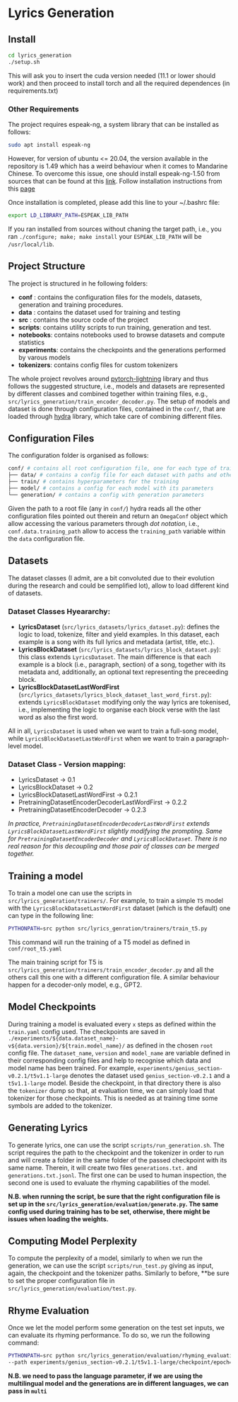 # Lyrics Generation

## Install
```bash
cd lyrics_generation
./setup.sh
```
This will ask you to insert the cuda version needed (11.1 or lower should work) and then proceed to install torch
and all the required dependences (in requirements.txt)

### Other Requirements
The project requires espeak-ng, a system library that can be installed as follows:
```bash
sudo apt install espeak-ng
```

However, for version of ubuntu <= 20.04, the version available in the repository is 1.49 which has a weird behaviour when it comes to Mandarine Chinese. To overcome this issue, one should install espeak-ng-1.50 from sources that can be found at this [link](https://github.com/espeak-ng/espeak-ng/releases/download/1.50/espeak-ng-1.50.tgz).
Follow installation instructions from this [page](https://github.com/espeak-ng/espeak-ng/blob/master/docs/building.md#linux-mac-bsd)

Once installation is completed, please add this line to your ~/.bashrc file:

```bash
export LD_LIBRARY_PATH=ESPEAK_LIB_PATH
```

If you ran installed from sources without chaning the target path, i.e., you ran `./configure; make; make install` your `ESPEAK_LIB_PATH` will be `/usr/local/lib`.

## Project Structure
The project is structured in he following folders:
- **conf** : contains the configuration files for the models, datasets, generation and training procedures.  
- **data** : contains the dataset used for training and testing 
- **src** : contains the source code of the project
- **scripts**: contains utility scripts to run training, generation and test.
- **notebooks**: contains notebooks used to browse datasets and compute statistics
- **experiments**: contains the checkpoints and the generations performed by varous models 
- **tokenizers**: contains config files for custom tokenizers

The whole project revolves around [pytorch-lightning](https://www.pytorchlightning.ai/) library and thus follows the suggested structure, i.e., models and datasets are represented by different classes and combined together within training files, e.g., `src/lyrics_generation/train_encoder_decoder.py`. The setup of models and dataset is done through configuration files, contained in the `conf/`, that are loaded through [hydra](https://hydra.cc/docs/intro/) library, which take care of combining different files.

## Configuration Files
The configuration folder is organised as follows:
```bash
conf/ # contains all root configuration file, one for each type of training, defining the data, the model and the training config files to use
├── data/ # contains a config file for each dataset with paths and other info about it
├── train/ # contains hyperparameters for the training
├── model/ # contains a config for each model with its parameters
└── generation/ # contains a config with generation parameters
```
Given the path to a root file (any in `conf/`) hydra reads all the other configuration files pointed out therein and return an `OmegaConf` object which allow accessing the various parameters through *dot notation*, i.e., `conf.data.training_path` allow to access the `training_path` variable within the `data` configuration file.

## Datasets
The dataset classes (I admit, are a bit convoluted due to their evolution during the research and could be semplified lot), allow to load different kind of datasets.
### Dataset Classes Hyeararchy:
- **LyricsDataset** (`src/lyrics_datasets/lyrics_dataset.py`): defines the logic to load, tokenize, filter and yield examples. In this dataset, each example is a song with its full lyrics and metadata (artist, title, etc.). 
- **LyricsBlockDataset** (`src/lyrics_datasets/lyrics_block_dataset.py`): this class extends `LyricsDataset`. The main difference is that each example is a block (i.e., paragraph, section) of a song, together with its metadata and, additionally, an optional text representing the preceeding block.
- **LyricsBlockDatasetLastWordFirst** (`src/lyrics_datasets/lyrics_block_dataset_last_word_first.py`): extends `LyricsBlockDataset` modifying only the way lyrics are tokenised, i.e., implementing the logic to organise each block verse with the last word as also the first word.


All in all, `LyricsDataset` is used when we want to train a full-song model, while `LyricsBlockDatasetLastWordFirst` when we want to train a paragraph-level model. 


### Dataset Class - Version mapping:
- LyricsDataset -> 0.1
- LyricsBlockDataset -> 0.2
- LyricsBlockDatasetLastWordFirst -> 0.2.1
- PretrainingDatasetEncoderDecoderLastWordFirst -> 0.2.2
- PretrainingDatasetEncoderDecoder -> 0.2.3

*In practice, `PretrainingDatasetEncoderDecoderLastWordFirst` extends `LyricsBlockDatasetLastWordFirst` slightly modifying the prompting. Same for `PretrainingDatasetEncoderDecoder` and `LyricsBlockDataset`. There is no real reason for this decoupling and those pair of classes can be merged together.*

## Training a model
To train a model one can use the scripts in `src/lyrics_generation/trainers/`. For example, to train a simple `T5` model with the `LyricsBlockDatasetLastWordFirst` dataset (which is the default) one can type in the following line:
```bash
PYTHONPATH=src python src/lyrics_genration/trainers/train_t5.py
```
This command will run the training of a T5 model as defined in `conf/root_t5.yaml`

The main training script for T5 is `src/lyrics_generation/trainers/train_encoder_decoder.py` and all the others call this one with a different configuration file. A similar behaviour happen for a decoder-only model, e.g., GPT2.

## Model Checkpoints
During training a model is evaluated every `x` steps as defined within the `train.yaml` config used. The checkpoints are saved in `./experiments/${data.dataset_name}-v${data.version}/${train.model_name}/` as defined in the chosen `root` config file. The `dataset_name`, `version` and `model_name` are variable defined in their corresponding config files and help to recognise which data and model name has been trained. For example, `experiments/genius_section-v0.2.1/t5v1.1-large` denotes the dataset used `genius_section-v0.2.1` and a `t5v1.1-large` model. Beside the checkpoint, in that directory there is also the `tokenizer` dump so that, at evaluation time, we can simply load that tokenizer for those checkpoints. This is needed as at training time some symbols are added to the tokenizer. 

## Generating Lyrics
To generate lyrics, one can use the script `scripts/run_generation.sh`. The script requires the path to the checkpoint and the tokenizer in order to run and will create a folder in the same folder of the passed checkpoint with its same name. Therein, it will create two files `generations.txt.` and `generations.txt.jsonl`. The first one can be used to human inspection, the second one is used to evaluate the rhyming capabilities of the model.

**N.B. when running the script, be sure that the right configuration file is set up in the `src/lyrics_generation/evaluation/generate.py`. The same config used during training has to be set, otherwise, there might be issues when loading the weights.**

## Computing Model Perplexity
To compute the perplexity of a model, similarly to when we run the generation, we can use the script `scripts/run_test.py` giving as input, again, the checkpoint and the tokenizer paths. Similarly to before, **be sure to set the proper configuration file in `src/lyrics_generation/evaluation/test.py`.

## Rhyme Evaluation
Once we let the model perform some generation on the test set inputs, we can evaluate its rhyming performance. To do so, we run the following command:
```bash
PYTHONPATH=src python src/lyrics_generation/evaluation/rhyming_evaluation2.py \
--path experiments/genius_section-v0.2.1/t5v1.1-large/checkpoint/epoch=11-step=399087.force_schema_True.ret_seq_20.do_sample_True/generations.txt.jsonl --language english
```

**N.B. we need to pass the language parameter, if we are using the multilingual model and the generations are in different languages, we can pass in `multi`**
